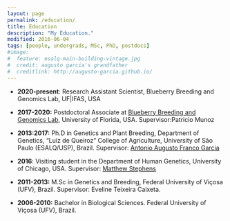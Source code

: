 ```yaml
---
layout: page
permalink: /education/
title: Education
description: "My Education."
modified: 2016-06-04
tags: [people, undergrads, MSc, PhD, postdocs]
#image:
#  feature: esalq-main-building-vintage.jpg
#  credit: augusto garcia's grandfather
#  creditlink: http://augusto-garcia.github.io/
---
```




- **2020-present**:  Research Assistant Scientist, Blueberry Breeding and Genomics Lab, UF|IFAS, USA 

- **2017-2020:** Postdoctoral Associate at [Blueberry Breeding and Genomics Lab](https://www.blueberrybreeding.com/), University of Florida, USA. Supervisor:Patricio Munoz 

- **2013:2017:** Ph.D in Genetics and Plant Breeding, Department of Genetics, “Luiz de Queiroz” College of Agriculture, University of São Paulo (ESALQ/USP), Brazil. Supervisor: [Antonio Augusto Franco Garcia](http://augustogarcia.me/statgen-esalq/about/)

- **2016**: Visiting student in the Department of Human Genetics, University of Chicago, USA. Supervisor: [Matthew Stephens](https://stephenslab.uchicago.edu/index.html)

- **2011-2013:** M.Sc in Genetics and Breeding, Federal University of Viçosa (UFV), Brazil. Supervisor: Eveline Teixeira Caixeta.

- **2006-2010:** Bachelor in Biological Sciences. Federal University of Viçosa (UFV), Brazil.
